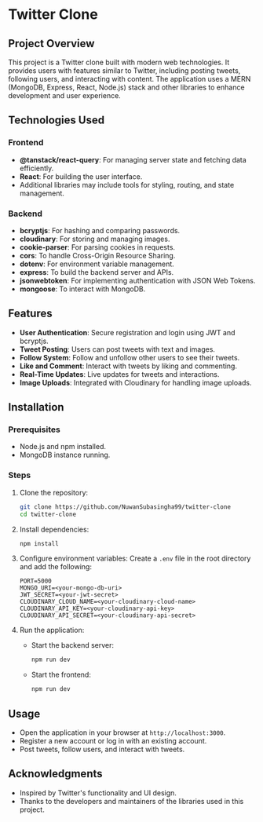 # Twitter Clone

## Project Overview
This project is a Twitter clone built with modern web technologies. It provides users with features similar to Twitter, including posting tweets, following users, and interacting with content. The application uses a MERN (MongoDB, Express, React, Node.js) stack and other libraries to enhance development and user experience.

## Technologies Used

### Frontend
- **@tanstack/react-query**: For managing server state and fetching data efficiently.
- **React**: For building the user interface.
- Additional libraries may include tools for styling, routing, and state management.

### Backend
- **bcryptjs**: For hashing and comparing passwords.
- **cloudinary**: For storing and managing images.
- **cookie-parser**: For parsing cookies in requests.
- **cors**: To handle Cross-Origin Resource Sharing.
- **dotenv**: For environment variable management.
- **express**: To build the backend server and APIs.
- **jsonwebtoken**: For implementing authentication with JSON Web Tokens.
- **mongoose**: To interact with MongoDB.

## Features
- **User Authentication**: Secure registration and login using JWT and bcryptjs.
- **Tweet Posting**: Users can post tweets with text and images.
- **Follow System**: Follow and unfollow other users to see their tweets.
- **Like and Comment**: Interact with tweets by liking and commenting.
- **Real-Time Updates**: Live updates for tweets and interactions.
- **Image Uploads**: Integrated with Cloudinary for handling image uploads.

## Installation

### Prerequisites
- Node.js and npm installed.
- MongoDB instance running.

### Steps
1. Clone the repository:
   ```bash
   git clone https://github.com/NuwanSubasingha99/twitter-clone
   cd twitter-clone
   ```

2. Install dependencies:
   ```bash
   npm install
   ```

3. Configure environment variables:
   Create a `.env` file in the root directory and add the following:
   ```env
   PORT=5000
   MONGO_URI=<your-mongo-db-uri>
   JWT_SECRET=<your-jwt-secret>
   CLOUDINARY_CLOUD_NAME=<your-cloudinary-cloud-name>
   CLOUDINARY_API_KEY=<your-cloudinary-api-key>
   CLOUDINARY_API_SECRET=<your-cloudinary-api-secret>
   ```

4. Run the application:
   - Start the backend server:
     ```bash
     npm run dev
     ```
   - Start the frontend:
     ```bash
     npm run dev
     ```

## Usage
- Open the application in your browser at `http://localhost:3000`.
- Register a new account or log in with an existing account.
- Post tweets, follow users, and interact with tweets.
  
## Acknowledgments
- Inspired by Twitter's functionality and UI design.
- Thanks to the developers and maintainers of the libraries used in this project.

